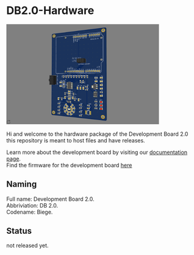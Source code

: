 # DB2.0-Hardware

<img src="media/3D_render.png" alt="development board 2.0" width="400"/>

Hi and welcome to the hardware package of the Development Board 2.0
this repository is meant to host files and have releases. 

Learn more about the development board by visiting our [ documentation page]().  
Find the firmware for the development board [here]()

## Naming

Full name: Development Board 2.0.  
Abbriviation: DB 2.0.  
Codename: Biege.  

## Status

not released yet.
##
